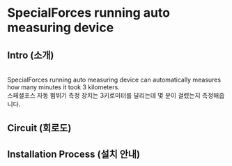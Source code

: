 # SpecialForces running auto measuring device

## Intro (소개)
</br> SpecialForces running auto measuring device can automatically measures how many minutes it took 3 kilometers.
</br> 스페셜포스 자동 뜀뛰기 측정 장치는 3키로미터를 달리는데 몇 분이 걸렸는지 측정해줍니다.

## Circuit (회로도)


## Installation Process (설치 안내)
 
